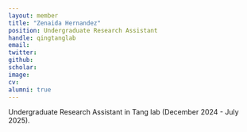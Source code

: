 ```yaml
---
layout: member
title: "Zenaida Hernandez"
position: Undergraduate Research Assistant
handle: qingtanglab
email: 
twitter:
github: 
scholar: 
image: 
cv: 
alumni: true
---
```


Undergraduate Research Assistant in Tang lab (December 2024 - July 2025).



